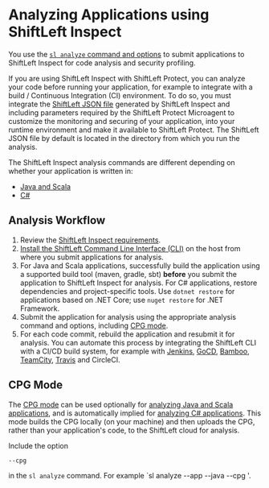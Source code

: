 # Analyzing Applications using ShiftLeft Inspect

You use the [`sl analyze` command and options](../using-cli/cli-reference.md) to submit applications to ShiftLeft Inspect for code analysis and security profiling.

If you are using ShiftLeft Inspect with ShiftLeft Protect, you can analyze your code before running your application, for example to integrate with a build / Continuous Integration (CI) environment. To do so, you must integrate the [ShiftLeft JSON file](../protect/json-file.md) generated by ShiftLeft Inspect and including parameters required by the ShiftLeft Protect Microagent to customize the monitoring and securing of your application, into your runtime environment and make it available to ShiftLeft Protect. The ShiftLeft JSON file by default is located in the directory from which you run the analysis.

The ShiftLeft Inspect analysis commands are different depending on whether your application is written in:

* [Java and Scala](analyze-java.md)
* [C#](analyze-csharp.md)

## Analysis Workflow

1. Review the [ShiftLeft Inspect requirements](../../introduction/requirements.md).
2. [Install the ShiftLeft Command Line Interface (CLI)](../using-cli/install-cli.md) on the host from where you submit applications for analysis.
3. For Java and Scala applications, successfully build the application using a supported build tool (maven, gradle, sbt) **before** you submit the application to ShiftLeft Inspect for analysis. 
   For C# applications, restore dependencies and project-specific tools. Use `dotnet restore` for applications based on .NET Core; use `nuget restore` for .NET Framework. 
4. Submit the application for analysis using the appropriate analysis command and options, including [CPG mode](#cpg-mode).
5. For each code commit, rebuild the application and resubmit it for analysis. You can automate this process by integrating the ShiftLeft CLI with a CI/CD build system, for example with [Jenkins](../integrating-with-shiftleft/integrating-jenkins-builds/integrating-jenkins-builds.md), [GoCD](../integrating-with-shiftleft/integrating-gocd-builds.md), [Bamboo](../integrating-with-shiftleft/integrating-bamboo-builds.md), [TeamCity](../integrating-with-shiftleft/integrating-teamcity-builds.md), [Travis](../integrating-with-shiftleft/integrating-travis-builds.md) and CircleCI.

## CPG Mode

The [CPG mode](options/analyze-options.md) can be used optionally for [analyzing Java and Scala applications](analyze-java.md), and is automatically implied for [analyzing C# applications](analyze-csharp.md). This mode builds the CPG locally (on your machine) and then uploads the CPG, rather than your application's code, to the ShiftLeft cloud for analysis. 

Include the option 

```
--cpg
```

in the `sl analyze` command. For example `sl analyze --app <name> --java --cpg <path>'.
